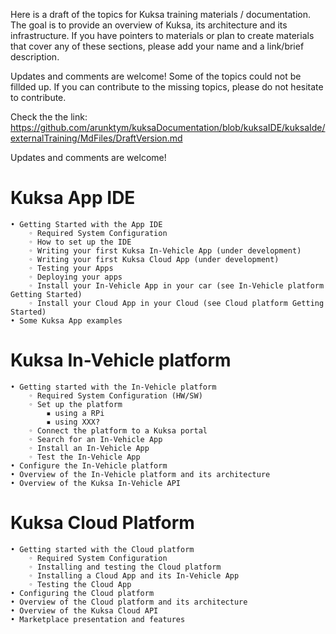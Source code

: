 Here is a draft of the topics for Kuksa training materials / documentation. The goal is to provide an overview of Kuksa, its architecture and its infrastructure. If you have pointers to materials or plan to create materials that cover any of these sections, please add your name and a link/brief description.

Updates and comments are welcome! Some of the topics could not be fillded up. If you can contribute to the missing topics, please do not hesitate to contribute.  

Check the the link: https://github.com/arunktym/kuksaDocumentation/blob/kuksaIDE/kuksaIde/externalTraining/MdFiles/DraftVersion.md 

Updates and comments are welcome! 
# Kuksa App IDE

    • Getting Started with the App IDE 
        ◦ Required System Configuration 
        ◦ How to set up the IDE 
        ◦ Writing your first Kuksa In-Vehicle App (under development)
        ◦ Writing your first Kuksa Cloud App (under development)
        ◦ Testing your Apps 
        ◦ Deploying your apps 
        ◦ Install your In-Vehicle App in your car (see In-Vehicle platform Getting Started) 
        ◦ Install your Cloud App in your Cloud (see Cloud platform Getting Started)
    • Some Kuksa App examples

# Kuksa In-Vehicle platform

    • Getting started with the In-Vehicle platform 
        ◦ Required System Configuration (HW/SW) 
        ◦ Set up the platform 
            ▪ using a RPi 
            ▪ using XXX?
        ◦ Connect the platform to a Kuksa portal 
        ◦ Search for an In-Vehicle App 
        ◦ Install an In-Vehicle App 
        ◦ Test the In-Vehicle App
    • Configure the In-Vehicle platform 
    • Overview of the In-Vehicle platform and its architecture 
    • Overview of the Kuksa In-Vehicle API

# Kuksa Cloud Platform

    • Getting started with the Cloud platform 
        ◦ Required System Configuration 
        ◦ Installing and testing the Cloud platform 
        ◦ Installing a Cloud App and its In-Vehicle App 
        ◦ Testing the Cloud App
    • Configuring the Cloud platform 
    • Overview of the Cloud platform and its architecture 
    • Overview of the Kuksa Cloud API 
    • Marketplace presentation and features
